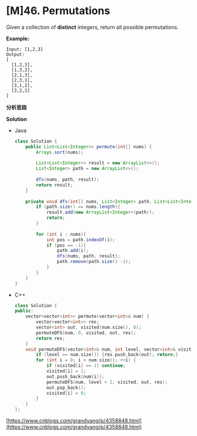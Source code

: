 # [M]46. Permutations

Given a collection of **distinct** integers, return all possible permutations.

**Example:**

```
Input: [1,2,3]
Output:
[
  [1,2,3],
  [1,3,2],
  [2,1,3],
  [2,3,1],
  [3,1,2],
  [3,2,1]
]
```

**分析思路**



**Solution**

+ Java

  ```java
  class Solution {
      public List<List<Integer>> permute(int[] nums) {
          Arrays.sort(nums);
          
          List<List<Integer>> result = new ArrayList<>();
          List<Integer> path = new ArrayList<>();
          
          dfs(nums, path, result);
          return result;
      }
      
      private void dfs(int[] nums, List<Integer> path, List<List<Integer>> result){
          if (path.size() == nums.length){
              result.add(new ArrayList<Integer>(path));
              return;
          }
          
          for (int i : nums){
              int pos = path.indexOf(i);
              if (pos == -1){
                  path.add(i);
                  dfs(nums, path, result);
                  path.remove(path.size() -1);
              }
          }
      }
  }
  ```

+ C++

  ```c++
  class Solution {
  public:
      vector<vector<int>> permute(vector<int>& num) {
          vector<vector<int>> res;
          vector<int> out, visited(num.size(), 0);
          permuteDFS(num, 0, visited, out, res);
          return res;
      }
      void permuteDFS(vector<int>& num, int level, vector<int>& visited, vector<int>& out, vector<vector<int>>& res) {
          if (level == num.size()) {res.push_back(out); return;}
          for (int i = 0; i < num.size(); ++i) {
              if (visited[i] == 1) continue;
              visited[i] = 1;
              out.push_back(num[i]);
              permuteDFS(num, level + 1, visited, out, res);
              out.pop_back();
              visited[i] = 0;
          }
      }
  };
  ```

  

[https://www.cnblogs.com/grandyang/p/4358848.html](https://www.cnblogs.com/grandyang/p/4358848.html)

